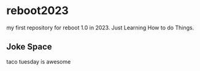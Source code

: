 # reboot2023
my first repository for reboot 1.0 in 2023.
Just Learning How to do Things.

## Joke Space
taco tuesday is awesome
